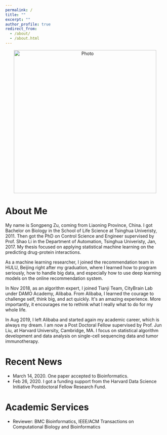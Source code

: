 ```yaml
---
permalink: /
title: ""
excerpt: ""
author_profile: true
redirect_from: 
  - /about/
  - /about.html
---
```


<p align="center">
  <img src="https://beyondpie.github.io/files/songpeng.jpg?raw=true" alt="Photo" style="width: 450px;"/> 
</p>

# About Me
My name is Songpeng Zu, coming from Liaoning Province, China. I got Bachelor
on Biology in the School of Life Science at
Tsinghua Univeristy, 2011. Then got the PhD on Control Science and Engineer supervised
by Prof. Shao Li in the Department of Automation, Tsinghua Univeristy,
Jan, 2017. My thesis focused on applying statistical machine learning on the
predicting drug-protein interactions. 

As a machine learning researcher, I joined the recommendation team in HULU,
Beijing right after my graduation, where I learned how to program seriously, how to handle
big data, and especially how to use deep learning models on the online
recommendation system. 

In Nov 2018, as an algorithm expert, I joined Tianji Team, CityBrain Lab under DAMO Academy, Alibaba. From Alibaba, I learned the
courage to challenge self, think big, and act quickly. It's an amazing
experience. More importantly, it encourages me to rethink what I really what to do for
my whole life. 

In Aug 2019, I left Alibaba and started again my academic career, which is always
my dream. I am now a Post Doctoral Fellow supervised by Prof. Jun Liu, at Harvard
University, Cambridge, MA. I focus on statistical algorithm development and data analysis on single-cell
sequencing data and tumor immunotherapy. 

# Recent News

* March 14, 2020. One paper accepted to Bioinformatics.
* Feb 26, 2020. I got a funding support from the Harvard Data Science Initiative Postdoctoral Fellow Research Fund.

# Academic Services
* Reviewer: BMC Bioinformatics, IEEE/ACM Transactions on Computational Biology
  and Bioinformatics


